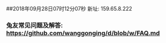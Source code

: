 ##2018年09月28日07时12分07秒 新址: 159.65.8.222
### 兔友常见问题及解答: https://github.com/wanggonging/d/blob/w/FAQ.md

